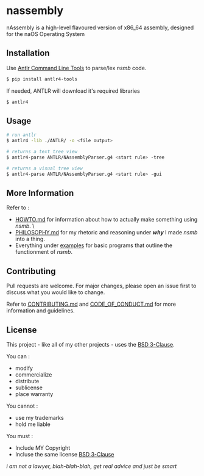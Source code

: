 # nassembly

nAssembly is a high-level flavoured version of x86_64 assembly, designed for the naOS Operating System

## Installation

Use [Antlr Command Line Tools](https://github.com/antlr/antlr4-tools) to parse/lex *nsmb* code.

```bash
$ pip install antlr4-tools
```

If needed, ANTLR will download it's required libraries 

```bash
$ antlr4
```

## Usage

```bash
# run antlr
$ antlr4 -lib ./ANTLR/ -o <file output>

# returns a text tree view
$ antlr4-parse ANTLR/NAssemblyParser.g4 <start rule> -tree

# returns a visual tree view 
$ antlr4-parse ANTLR/NAssemblyParser.g4 <start rule> -gui
```

## More Information

Refer to :
- [HOWTO.md](HOWTO.md) for information about how to actually make something using *nsmb*. \
- [PHILOSOPHY.md](PHILOSOPHY.md) for my rhetoric and reasoning under ***why*** I made *nsmb* into a thing.
- Everything under [examples](examples/) for basic programs that outline the functionment of *nsmb*.

## Contributing

Pull requests are welcome. For major changes, please open an issue first
to discuss what you would like to change.

Refer to [CONTRIBUTING.md](CONTRIBUTING.md) and [CODE_OF_CONDUCT.md](CODE_OF_CONDUCT.md) for more information and guidelines.

## License

This project - like all of my other projects - uses the [BSD 3-Clause](LICENSE).

You can :
- modify
- commercialize
- distribute
- sublicense
- place warranty

You cannot : 
- use my trademarks 
- hold me liable 

You must : 
- Include MY Copyright
- Incluse the same license [BSD 3-Clause](LICENSE)

*i am not a lawyer, blah-blah-blah, get real advice and just be smart*
